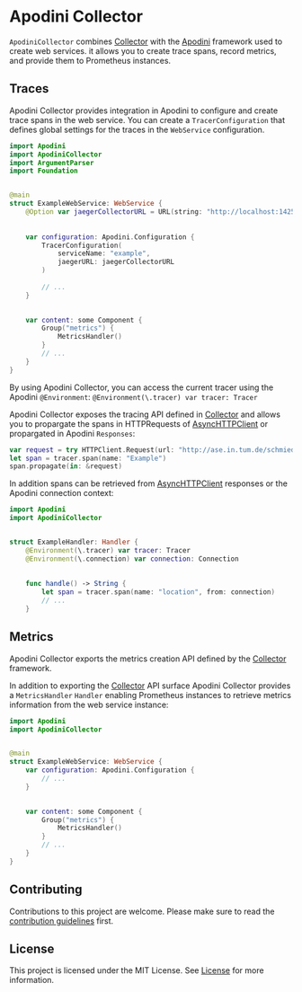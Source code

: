 # Apodini Collector

`ApodiniCollector` combines [Collector](https://github.com/Apodini/Collector) with the [Apodini](https://github.com/Apodini/Apodini) framework used to create web services. it allows you to create trace spans, record metrics, and provide them to Prometheus instances.

## Traces

Apodini Collector provides integration in Apodini to configure and create trace spans in the web service. You can create a `TracerConfiguration` that defines global settings for the traces in the `WebService` configuration.
```swift
import Apodini
import ApodiniCollector
import ArgumentParser
import Foundation


@main
struct ExampleWebService: WebService {
    @Option var jaegerCollectorURL = URL(string: "http://localhost:14250")! // swiftlint:disable:this force_unwrapping
    
    
    var configuration: Apodini.Configuration {
        TracerConfiguration(
            serviceName: "example",
            jaegerURL: jaegerCollectorURL
        )
        
        // ...
    }

    
    var content: some Component {
        Group("metrics") {
            MetricsHandler()
        }
        // ...
    }
}
```

By using Apodini Collector, you can access the current tracer using the Apodini `@Environment`: `@Environment(\.tracer) var tracer: Tracer`

Apodini Collector exposes the tracing API defined in [Collector](https://github.com/Apodini/Collector) and allows you to propargate the spans in HTTPRequests of [AsyncHTTPClient](https://github.com/AsyncHttpClient/async-http-client/) or propargated in Apodini `Responses`:
```swift
var request = try HTTPClient.Request(url: "http://ase.in.tum.de/schmiedmayer")
let span = tracer.span(name: "Example")
span.propagate(in: &request)
```

In addition spans can be retrieved from [AsyncHTTPClient](https://github.com/AsyncHttpClient/async-http-client/) responses or the Apodini connection context:
```swift
import Apodini
import ApodiniCollector


struct ExampleHandler: Handler {
    @Environment(\.tracer) var tracer: Tracer
    @Environment(\.connection) var connection: Connection
    
    
    func handle() -> String {
        let span = tracer.span(name: "location", from: connection)
        // ...
    }
```



## Metrics

Apodini Collector exports the metrics creation API defined by the [Collector](https://github.com/Apodini/Collector) framework.

In addition to exporting the [Collector](https://github.com/Apodini/Collector) API surface Apodini Collector provides a `MetricsHandler` `Handler` enabling Prometheus instances to retrieve metrics information from the web service instance:
```swift
import Apodini
import ApodiniCollector


@main
struct ExampleWebService: WebService {
    var configuration: Apodini.Configuration {
        // ...
    }

    
    var content: some Component {
        Group("metrics") {
            MetricsHandler()
        }
        // ...
    }
}
```


## Contributing
Contributions to this project are welcome. Please make sure to read the [contribution guidelines](https://github.com/Apodini/.github/blob/release/CONTRIBUTING.md) first.

## License
This project is licensed under the MIT License. See [License](https://github.com/Apodini/ApodiniCollector/blob/release/LICENSE) for more information.
